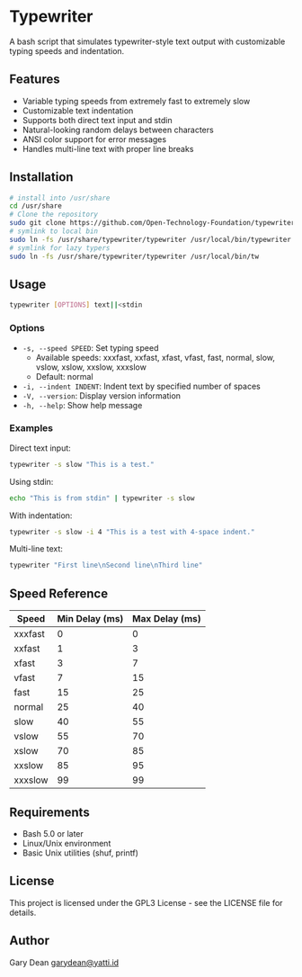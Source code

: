 # Typewriter

A bash script that simulates typewriter-style text output with customizable typing speeds and indentation.

## Features

- Variable typing speeds from extremely fast to extremely slow
- Customizable text indentation
- Supports both direct text input and stdin
- Natural-looking random delays between characters
- ANSI color support for error messages
- Handles multi-line text with proper line breaks

## Installation

```bash
# install into /usr/share
cd /usr/share
# Clone the repository
sudo git clone https://github.com/Open-Technology-Foundation/typewriter
# symlink to local bin
sudo ln -fs /usr/share/typewriter/typewriter /usr/local/bin/typewriter
# symlink for lazy typers
sudo ln -fs /usr/share/typewriter/typewriter /usr/local/bin/tw
```

## Usage

```bash
typewriter [OPTIONS] text||<stdin
```

### Options

- `-s, --speed SPEED`: Set typing speed
  - Available speeds: xxxfast, xxfast, xfast, vfast, fast, normal, slow, vslow, xslow, xxslow, xxxslow
  - Default: normal
- `-i, --indent INDENT`: Indent text by specified number of spaces
- `-V, --version`: Display version information
- `-h, --help`: Show help message

### Examples

Direct text input:
```bash
typewriter -s slow "This is a test."
```

Using stdin:
```bash
echo "This is from stdin" | typewriter -s slow
```

With indentation:
```bash
typewriter -s slow -i 4 "This is a test with 4-space indent."
```

Multi-line text:
```bash
typewriter "First line\nSecond line\nThird line"
```

## Speed Reference

| Speed    | Min Delay (ms) | Max Delay (ms) |
|----------|---------------|----------------|
| xxxfast  | 0            | 0              |
| xxfast   | 1            | 3              |
| xfast    | 3            | 7              |
| vfast    | 7            | 15             |
| fast     | 15           | 25             |
| normal   | 25           | 40             |
| slow     | 40           | 55             |
| vslow    | 55           | 70             |
| xslow    | 70           | 85             |
| xxslow   | 85           | 95             |
| xxxslow  | 99           | 99             |

## Requirements

- Bash 5.0 or later
- Linux/Unix environment
- Basic Unix utilities (shuf, printf)

## License

This project is licensed under the GPL3 License - see the LICENSE file for details.

## Author

Gary Dean garydean@yatti.id

